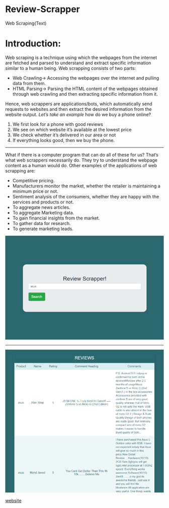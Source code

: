 # Review-Scrapper
Web Scraping(Text) 
# Introduction: 
Web scraping is a technique using which the webpages from the internet are fetched and parsed to understand and extract specific information similar to a human being. Web scrapping consists of two parts:
* Web Crawling→ Accessing the webpages over the internet and pulling data from them. 
* HTML Parsing→ Parsing the HTML content of the webpages obtained through web crawling and then extracting specific information from it. 

Hence, web scrappers are applications/bots, which automatically send requests to websites and then extract the desired information from the website output. 
_Let’s take an example_
how do we buy a phone online? 

1. We first look for a phone with good reviews 
1. We see on which website it’s available at the lowest price 
1. We check whether it’s  delivered in our area or not 
1. If everything looks good, then we buy the phone.
---
What if there is a computer program that can do all of these for us? That’s what web scrappers necessarily do. They try to understand the webpage content as a human would do. 
Other examples of the applications of web scrapping are: 

* Competitive pricing. 
* Manufacturers monitor the market, whether the retailer is maintaining a minimum price or not. 
* Sentiment analysis of the consumers, whether they are happy with the services and products or not. 
* To aggregate news articles. 
* To aggregate Marketing data. 
* To gain financial insights from the market. 
* To gather data for research. 
* To generate marketing leads. 

![output](1.png)
___

![output](2.png)
>>
[website](https://shashikant-review-scrappers.herokuapp.com/)
 

